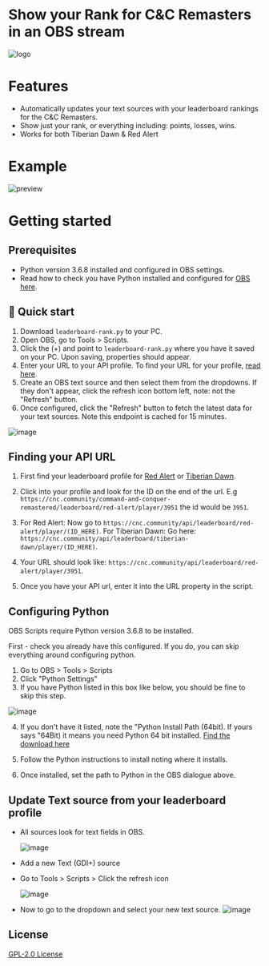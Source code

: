 # Show your Rank for C&C Remasters in an OBS stream

![logo](https://user-images.githubusercontent.com/6104940/90931150-ec587680-e3f3-11ea-8199-e437ac2f5c8b.png)

# Features
- Automatically updates your text sources with your leaderboard rankings for the C&C Remasters.
- Show just your rank, or everything including: points, losses, wins.
- Works for both Tiberian Dawn & Red Alert

# Example
![preview](https://user-images.githubusercontent.com/6104940/90931152-ecf10d00-e3f3-11ea-961f-cd87a4a0ce9f.png)


# Getting started
## Prerequisites 
- Python version 3.6.8 installed and configured in OBS settings. 
- Read how to check you have Python installed and configured for [OBS here](#configuring-python).

## 🚀 Quick start

1. Download `leaderboard-rank.py` to your PC. 
2. Open OBS, go to Tools > Scripts.
3. Click the (+) and point to `leaderboard-rank.py` where you have it saved on your PC. Upon saving, properties should appear. 
4. Enter your URL to your API profile. To find your URL for your profile, [read here](#finding-your-api-url). 
5. Create an OBS text source and then select them from the dropdowns. If they don't appear, click the refresh icon bottom left, note: not the "Refresh" button.
6. Once configured, click the "Refresh" button to fetch the latest data for your text sources. Note this endpoint is cached for 15 minutes. 

![image](https://user-images.githubusercontent.com/6104940/90894626-d37e9f80-e3b8-11ea-88ec-4af55fc919db.png)


## Finding your API URL 

1. First find your leaderboard profile for [Red Alert](https://cnc.community/command-and-conquer-remastered/leaderboard/red-alert) or [Tiberian Dawn](https://cnc.community/command-and-conquer-remastered/leaderboard/tiberian-dawn).

2. Click into your profile and look for the ID on the end of the url. 
E.g `https://cnc.community/command-and-conquer-remastered/leaderboard/red-alert/player/3951` the id would be `3951`.

3. For Red Alert: Now go to `https://cnc.community/api/leaderboard/red-alert/player/(ID_HERE)`.
For Tiberian Dawn: Go here: `https://cnc.community/api/leaderboard/tiberian-dawn/player/(ID_HERE)`.

4. Your URL should look like: `https://cnc.community/api/leaderboard/red-alert/player/3951`.

5. Once you have your API url, enter it into the URL property in the script.



## Configuring Python
OBS Scripts require Python version 3.6.8 to be installed. 

First - check you already have this configured. If you do, you can skip everything around configuring python.


1. Go to OBS > Tools > Scripts
2. Click "Python Settings"
3. If you have Python listed in this box like below, you should be fine to skip this step.

![image](https://user-images.githubusercontent.com/6104940/90896059-eeeaaa00-e3ba-11ea-9973-3d7f6c4ed084.png)

4. If you don't have it listed, note the "Python Install Path (64bit). If yours says "64Bit) it means you need Python 64 bit installed. 
[Find the download here](https://www.python.org/downloads/release/python-368/)

5. Follow the Python instructions to install noting where it installs.
6. Once installed, set the path to Python in the OBS dialogue above. 


## Update Text source from your leaderboard profile
- All sources look for text fields in OBS.

    ![image](https://user-images.githubusercontent.com/6104940/90895109-88b15780-e3b9-11ea-8041-a44a4b7d1358.png)

- Add a new Text (GDI+) source
- Go to Tools > Scripts > Click the refresh icon

    ![image](https://user-images.githubusercontent.com/6104940/90895180-a979ad00-e3b9-11ea-9926-e8387d377f64.png)

- Now to go to the dropdown and select your new text source.
    ![image](https://user-images.githubusercontent.com/6104940/90895257-c910d580-e3b9-11ea-8a72-3aa48b28827a.png)
    
    
## License
[GPL-2.0 License](https://github.com/cnc-community/api/blob/master/LICENSE)

